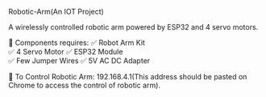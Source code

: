 Robotic-Arm(An IOT Project)

 A wirelessly controlled robotic arm powered by ESP32 and 4 servo motors.

🤖 Components requires:
     ✅ Robot Arm Kit  
     ✅ 4 Servo Motor 
     ✅ ESP32 Module  
     ✅ Few Jumper Wires 
     ✅ 5V AC DC Adapter

📍 To Control Robotic Arm: 192.168.4.1(This address should be pasted on Chrome to access the control of robotic arm).




     
 
